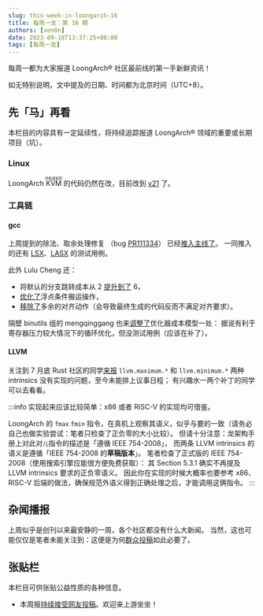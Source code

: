 ```yaml
---
slug: this-week-in-loongarch-16
title: 每周一龙：第 16 期
authors: [xen0n]
date: 2023-09-18T13:37:25+08:00
tags: [每周一龙]
---
```


每周一都为大家报道 LoongArch&reg; 社区最前线的第一手新鲜资讯！

<!-- truncate -->

如无特别说明，文中提及的日期、时间都为北京时间（UTC+8）。

## 先「马」再看

本栏目的内容具有一定延续性，将持续追踪报道 LoongArch&reg; 领域的重要或长期项目（坑）。

### Linux

LoongArch <ruby>KVM<rt>内核虚拟机</rt></ruby> 的代码仍然在改，目前改到
[v21](https://lore.kernel.org/loongarch/20230915014949.1222777-1-zhaotianrui@loongson.cn/)
了。

### 工具链

#### gcc

上周提到的除法、取余处理修复
（bug [PR111334](https://gcc.gnu.org/bugzilla/show_bug.cgi?id=111334)）
已经[推入主线了](https://gcc.gnu.org/pipermail/gcc-patches/2023-September/630223.html)。
一同推入的还有
[LSX](https://gcc.gnu.org/pipermail/gcc-patches/2023-September/630221.html)、[LASX](https://gcc.gnu.org/pipermail/gcc-patches/2023-September/630222.html)
的测试用例。

此外 Lulu Cheng 还：

* 将默认的分支跳转成本从 2 [提升到了](https://gcc.gnu.org/pipermail/gcc-patches/2023-September/630285.html) 6，
* [优化了](https://gcc.gnu.org/pipermail/gcc-patches/2023-September/630481.html)浮点条件搬运操作，
* [移除了](https://gcc.gnu.org/pipermail/gcc-patches/2023-September/630486.html)多余的对齐动作（会导致最终生成的代码反而不满足对齐要求）。

隔壁 binutils 组的 mengqinggang 也来[调整了](https://gcc.gnu.org/pipermail/gcc-patches/2023-September/630653.html)优化器成本模型一处：
据说有利于寄存器压力较大情况下的循环优化，但没测试用例（应该在补了）。

#### LLVM

关注到 7 月底 Rust 社区的同学[来报](https://github.com/llvm/llvm-project/issues/64208)
`llvm.maximum.*` 和 `llvm.minimum.*` 两种 intrinsics 没有实现的问题，至今未能排上议事日程；
有兴趣水一两个补丁的同学可以去看看。

:::info
实现起来应该比较简单：x86 或者 RISC-V 的实现均可借鉴。

LoongArch 的 `fmax` `fmin` 指令，在真机上观察其语义，似乎与要的一致（请务必自己也做实验尝试：笔者只检查了正负零的大小比较）。
但请十分注意：龙架构手册上对此对<small>儿</small>指令的描述是「遵循 IEEE 754-2008」，
而两条 LLVM intrinsics 的语义是遵循「IEEE 754-2008 的**草稿版本**」。
笔者检查了正式版的 IEEE 754-2008（使用搜索引擎应能很方便免费获取）：
其 Section 5.3.1 确实不再提及 LLVM intrinsics 要求的正负零语义。
因此你在实现的时候大概率也要参考 x86、RISC-V 后端的做法，确保规范外语义得到正确处理之后，才能调用这俩指令。
:::

## 杂闻播报

上周似乎是创刊以来最安静的一周，各个社区都没有什么大新闻。
当然，这也可能仅仅是笔者未能关注到：这便是为何[群众投稿][call-for-submissions]如此必要了。

## 张贴栏

本栏目可供张贴公益性质的各种信息。

* 本周报[持续接受网友投稿][call-for-submissions]。欢迎来上游坐坐！

[call-for-submissions]: https://github.com/loongson-community/areweloongyet/issues/16
